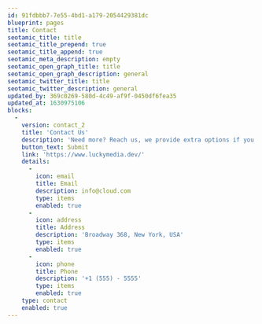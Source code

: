 ```yaml
---
id: 91fdbbb7-7e55-4bd1-a179-2054429381dc
blueprint: pages
title: Contact
seotamic_title: title
seotamic_title_prepend: true
seotamic_title_append: true
seotamic_meta_description: empty
seotamic_open_graph_title: title
seotamic_open_graph_description: general
seotamic_twitter_title: title
seotamic_twitter_description: general
updated_by: 369c0269-580d-4c49-af9f-0450df6fea35
updated_at: 1630975106
blocks:
  -
    version: contact_2
    title: 'Contact Us'
    description: 'Need more? Reach us, we provide extra options if you contact us directly for more or other services.'
    button_text: Submit
    link: 'https://www.luckymedia.dev/'
    details:
      -
        icon: email
        title: Email
        description: info@cloud.com
        type: items
        enabled: true
      -
        icon: address
        title: Address
        description: 'Broadway 368, New York, USA'
        type: items
        enabled: true
      -
        icon: phone
        title: Phone
        description: '+1 (555) - 5555'
        type: items
        enabled: true
    type: contact
    enabled: true
---
```

